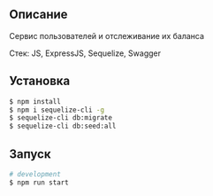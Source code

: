 ## Описание

Сервис пользователей и отслеживание их баланса

Стек: JS, ExpressJS, Sequelize, Swagger

## Установка

```bash
$ npm install
$ npm i sequelize-cli -g    
$ sequelize-cli db:migrate
$ sequelize-cli db:seed:all
```

## Запуск

```bash
# development
$ npm run start
```
